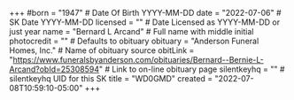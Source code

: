 +++
#born = "1947"        # Date Of Birth YYYY-MM-DD
date = "2022-07-06"        # SK Date YYYY-MM-DD
licensed = ""    # Date Licensed as YYYY-MM-DD or just year
name = "Bernard L Arcand"        # Full name with middle initial
photocredit = "" # Defaults to obituary
obituary = "Anderson Funeral Homes, Inc."    # Name of obituary source
obitLink = "https://www.funeralsbyanderson.com/obituaries/Bernard--Bernie-L-Arcand?obId=25308594"    # Link to on-line obituary page
silentkeyhq = "" # silentkeyhq UID for this SK
title = "WD0GMD"
created = "2022-07-08T10:59:10-05:00"
+++
